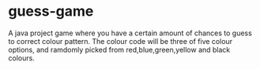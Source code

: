 # guess-game
A java project game where you have a certain amount of chances to guess to correct colour pattern.
The colour code will be three of five colour options, and ramdomly picked from red,blue,green,yellow and black colours.
